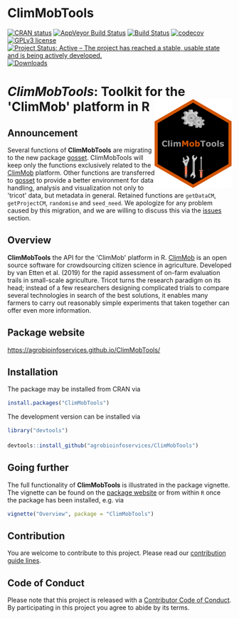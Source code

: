 
ClimMobTools
============

<!-- badges: start -->
[![CRAN status](https://www.r-pkg.org/badges/version/ClimMobTools)](https://cran.r-project.org/package=ClimMobTools) [![AppVeyor Build Status](https://ci.appveyor.com/api/projects/status/github/agrobioinfoservices/ClimMobTools?branch=master&svg=true)](https://ci.appveyor.com/project/kauedesousa/ClimMobTools) [![Build Status](https://travis-ci.org/agrobioinfoservices/ClimMobTools.svg?branch=master)](https://travis-ci.org/agrobioinfoservices/ClimMobTools) [![codecov](https://codecov.io/gh/agrobioinfoservices/ClimMobTools/master.svg)](https://codecov.io/github/agrobioinfoservices/ClimMobTools?branch=master) [![GPLv3 license](https://img.shields.io/badge/License-GPLv3-blue.svg)](https://www.r-project.org/Licenses/GPL-3) [![Project Status: Active – The project has reached a stable, usable state and is being actively developed.](https://www.repostatus.org/badges/latest/active.svg)](https://www.repostatus.org/#active) [![Downloads](https://cranlogs.r-pkg.org/badges/ClimMobTools)](https://cran.r-project.org/package=ClimMobTools) <!-- badges: end -->

*ClimMobTools*: Toolkit for the 'ClimMob' platform in R <img align="right" src="man/figures/logo.png">
======================================================================================================

Announcement
------------

Several functions of **ClimMobTools** are migrating to the new package [gosset](https://agrobioinfoservices.github.io/gosset/). ClimMobTools will keep only the functions exclusively related to the [ClimMob](https://climmob.net/) platform. Other functions are transferred to [gosset](https://agrobioinfoservices.github.io/gosset/) to provide a better environment for data handling, analysis and visualization not only to 'tricot' data, but metadata in general. Retained functions are `getDataCM`, `getProjectCM`, `randomise` and `seed_need`. We apologize for any problem caused by this migration, and we are willing to discuss this via the [issues](https://github.com/agrobioinfoservices/ClimMobTools/issues) section.

Overview
--------

**ClimMobTools** the API for the 'ClimMob' platform in R. [ClimMob](https://climmob.net/) is an open source software for crowdsourcing citizen science in agriculture. Developed by van Etten et al. (2019) for the rapid assessment of on-farm evaluation trails in small-scale agriculture. Tricot turns the research paradigm on its head; instead of a few researchers designing complicated trials to compare several technologies in search of the best solutions, it enables many farmers to carry out reasonably simple experiments that taken together can offer even more information.

Package website
---------------

<https://agrobioinfoservices.github.io/ClimMobTools/>

Installation
------------

The package may be installed from CRAN via

``` r
install.packages("ClimMobTools")
```

The development version can be installed via

``` r
library("devtools")

devtools::install_github("agrobioinfoservices/ClimMobTools")
```

Going further
-------------

The full functionality of **ClimMobTools** is illustrated in the package vignette. The vignette can be found on the [package website](https://agrobioinfoservices.github.io/ClimMobTools/) or from within `R` once the package has been installed, e.g. via

``` r
vignette("Overview", package = "ClimMobTools")
```

Contribution
------------

You are welcome to contribute to this project. Please read our [contribution guide lines](CONTRIBUTING.md).

Code of Conduct
---------------

Please note that this project is released with a [Contributor Code of Conduct](CODE_OF_CONDUCT.md). By participating in this project you agree to abide by its terms.
